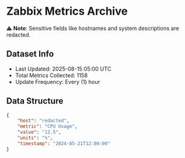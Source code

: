 # Zabbix Metrics Archive

⚠️ **Note**: Sensitive fields like hostnames and system descriptions are redacted.

## Dataset Info
- Last Updated: 2025-08-15 05:00 UTC
- Total Metrics Collected: 1158
- Update Frequency: Every (1) hour

## Data Structure
```json
{
    "host": "redacted",
    "metric": "CPU Usage",
    "value": "12.5",
    "units": "%",
    "timestamp": "2024-05-21T12:00:00"
}
```
